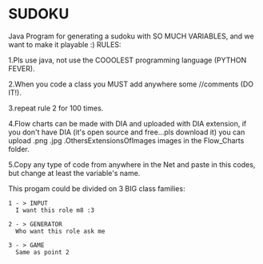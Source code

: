 # SUDOKU
Java Program for generating a sudoku with SO MUCH VARIABLES, and we want to make it playable :)
RULES:

1.Pls use java, not use the COOOLEST programming language (PYTHON FEVER).

2.When you code a class you MUST add anywhere some //comments (DO IT!).

3.repeat rule 2 for 100 times.

4.Flow charts can be made with DIA and uploaded with DIA extension, if you don't have DIA (it's open source and free...pls download it) you can upload .png .jpg .OthersExtensionsOfImages images in the Flow_Charts folder.

5.Copy any type of code from anywhere in the Net and paste in this codes, but change at least the variable's name.

This progam could be divided on 3 BIG class families:

    1 - > INPUT
      I want this role m8 :3

    2 - > GENERATOR
      Who want this role ask me 

    3 - > GAME
      Same as point 2
